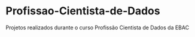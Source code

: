 # Profissao-Cientista-de-Dados
Projetos realizados durante o curso Profissão Cientista de Dados da EBAC
